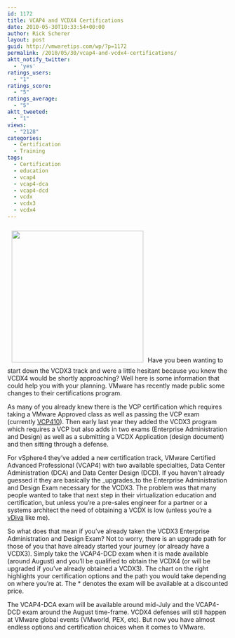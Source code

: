 ```yaml
---
id: 1172
title: VCAP4 and VCDX4 Certifications
date: 2010-05-30T10:33:54+00:00
author: Rick Scherer
layout: post
guid: http://vmwaretips.com/wp/?p=1172
permalink: /2010/05/30/vcap4-and-vcdx4-certifications/
aktt_notify_twitter:
  - 'yes'
ratings_users:
  - "1"
ratings_score:
  - "5"
ratings_average:
  - "5"
aktt_tweeted:
  - "1"
views:
  - "2128"
categories:
  - Certification
  - Training
tags:
  - Certification
  - education
  - vcap4
  - vcap4-dca
  - vcap4-dcd
  - vcdx
  - vcdx3
  - vcdx4
---
```

[<img class="alignright size-full wp-image-1173" style="margin: 10px;" title="vcap4" src="http://vmwaretips.com/wp/wp-content/uploads/2010/05/vcap4.png" alt="" width="300" srcset="http://vmwaretips.com/wp/wp-content/uploads/2010/05/vcap4.png 406w, http://vmwaretips.com/wp/wp-content/uploads/2010/05/vcap4-300x266.png 300w" sizes="(max-width: 406px) 100vw, 406px" />](http://vmwaretips.com/wp/wp-content/uploads/2010/05/vcap4.png)Have you been wanting to start down the VCDX3 track and were a little hesitant because you knew the VCDX4 would be shortly approaching? Well here is some information that could help you with your planning. VMware has recently made public some changes to their certifications program.

As many of you already knew there is the VCP certification which requires taking a VMware Approved class as well as passing the VCP exam (currently <a href="http://vmwaretips.com/wp/2010/05/28/vmware-certified-professional-vsphere-4-study-guide/" target="_blank">VCP410</a>). Then early last year they added the VCDX3 program which requires a VCP but also adds in two exams (Enterprise Administration and Design) as well as a submitting a VCDX Application (design document) and then sitting through a defense.

For vSphere4 they&#8217;ve added a new certification track, VMware Certified Advanced Professional (VCAP4) with two available specialties, Data Center Administration (DCA) and Data Center Design (DCD). If you haven&#8217;t already guessed it they are basically the _upgrades_to the Enterprise Administration and Design Exam necessary for the VCDX3. The problem was that many people wanted to take that next step in their virtualization education and certification, but unless you&#8217;re a pre-sales engineer for a partner or a systems architect the need of obtaining a VCDX is low (unless you&#8217;re a <a href="http://www.2vcps.com/2010/05/25/you-might-be-a-vdiva-if/" target="_blank">vDiva</a> like me).

So what does that mean if you&#8217;ve already taken the VCDX3 Enterprise Administration and Design Exam? Not to worry, there is an upgrade path for those of you that have already started your journey (or already have a VCDX3). Simply take the VCAP4-DCD exam when it is made available (around August) and you&#8217;ll be qualified to obtain the VCDX4 (or will be upgraded if you&#8217;ve already obtained a VCDX3). The chart on the right highlights your certification options and the path you would take depending on where you&#8217;re at. The * denotes the exam will be available at a discounted price.

The VCAP4-DCA exam will be available around mid-July and the VCAP4-DCD exam around the August time-frame. VCDX4 defenses will still happen at VMware global events (VMworld, PEX, etc). But now you have almost endless options and certification choices when it comes to VMware.